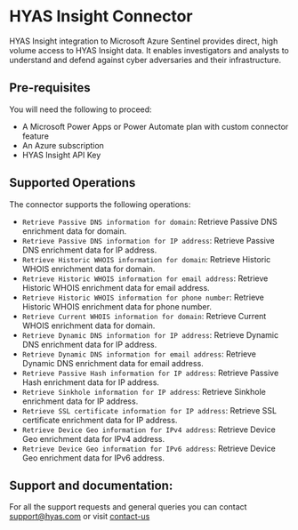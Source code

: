 # HYAS Insight Connector

HYAS Insight integration to Microsoft Azure Sentinel provides direct, high volume access to HYAS Insight data. It enables investigators and analysts to understand and defend against cyber adversaries and their infrastructure.

## Pre-requisites
You will need the following to proceed:
* A Microsoft Power Apps or Power Automate plan with custom connector feature
* An Azure subscription
* HYAS Insight API Key

## Supported Operations
The connector supports the following operations:
* `Retrieve Passive DNS information for domain`: Retrieve Passive DNS enrichment data for domain.
* `Retrieve Passive DNS information for IP address`: Retrieve Passive DNS enrichment data for IP address.
* `Retrieve Historic WHOIS information for domain`: Retrieve Historic WHOIS enrichment data for domain.
* `Retrieve Historic WHOIS information for email address`: Retrieve Historic WHOIS enrichment data for email address.
* `Retrieve Historic WHOIS information for phone number`: Retrieve Historic WHOIS enrichment data for phone number. 
* `Retrieve Current WHOIS information for domain`: Retrieve Current WHOIS enrichment data for domain.
* `Retrieve Dynamic DNS information for IP address`: Retrieve Dynamic DNS enrichment data for IP address.
* `Retrieve Dynamic DNS information for email address`: Retrieve Dynamic DNS enrichment data for email address.
* `Retrieve Passive Hash information for IP address`: Retrieve Passive Hash enrichment data for IP address.
* `Retrieve Sinkhole information for IP address`: Retrieve Sinkhole enrichment data for IP address.
* `Retrieve SSL certificate information for IP address`: Retrieve SSL certificate enrichment data for IP address.
* `Retrieve Device Geo information for IPv4 address`: Retrieve Device Geo enrichment data for IPv4 address.
* `Retrieve Device Geo information for IPv6 address`: Retrieve Device Geo enrichment data for IPv6 address.

## Support and documentation: 
For all the support requests and general queries you can contact support@hyas.com or visit [contact-us](https://www.hyas.com/contact)
